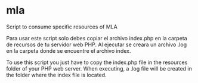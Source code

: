 # mla
Script to consume specific resources of MLA

Para usar este script solo debes copiar el archivo index.php en la carpeta de recursos de tu servidor web PHP. 
Al ejecutar se creara un archivo .log en la carpeta donde se encuentre el archivo index. 


To use this script you just have to copy the index.php file in the resources folder of your PHP web server.
When executing, a .log file will be created in the folder where the index file is located.
